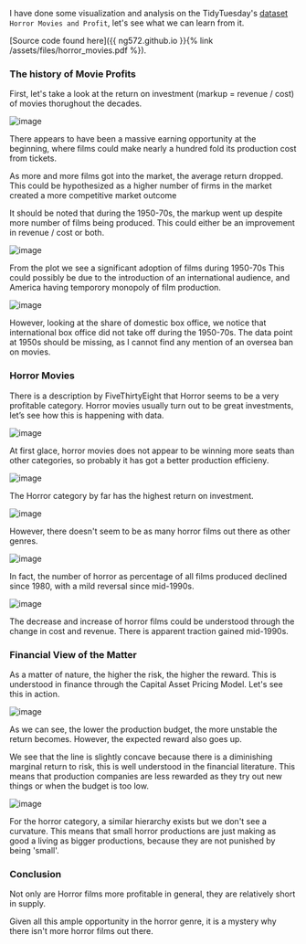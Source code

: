 I have done some visualization and analysis on the TidyTuesday's [dataset](https://github.com/rfordatascience/tidytuesday/tree/master/data/2018/2018-10-23) `Horror Movies and Profit`, let's see what we can learn from it.

[Source code found here]({{ ng572.github.io }}{% link /assets/files/horror_movies.pdf %}).

### The history of Movie Profits

First, let's take a look at the return on investment (markup = revenue / cost) of movies thorughout the decades.

![image](https://user-images.githubusercontent.com/12572058/187069111-20ce66da-4f40-42f5-8735-b61c658ae318.png)

There appears to have been a massive earning opportunity at the beginning, where films could make nearly a hundred fold its production cost from tickets.

As more and more films got into the market, the average return dropped. This could be hypothesized as a higher number of firms in the market created a more competitive market outcome

It should be noted that during the 1950-70s, the markup went up despite more number of films being produced. This could either be an improvement in revenue / cost or both. 

![image](https://user-images.githubusercontent.com/12572058/187072185-9fc5fefc-4556-41f4-86be-f170bd230bd1.png)

From the plot we see a significant adoption of films during 1950-70s This could possibly be due to the introduction of an international audience, and America having temporory monopoly of film production.

![image](https://user-images.githubusercontent.com/12572058/187070612-743bb611-5d06-4d47-b9b7-958bca71baaa.png)

However, looking at the share of domestic box office, we notice that international box office did not take off during the 1950-70s. The data point at 1950s should be missing, as I cannot find any mention of an oversea ban on movies.

### Horror Movies

There is a description by FiveThirtyEight that Horror seems to be a very profitable category.
Horror movies usually turn out to be great investments, let’s see how this is happening with data.

![image](https://user-images.githubusercontent.com/12572058/187070735-dddd25ce-108a-4c48-8ff8-d72f1bf73858.png)

At first glace, horror movies does not appear to be winning more seats than other categories, so probably it has got a better production efficieny.

![image](https://user-images.githubusercontent.com/12572058/187071637-4bc06175-1ad0-4b80-9e84-10ec1f267b4d.png)

The Horror category by far has the highest return on investment.

![image](https://user-images.githubusercontent.com/12572058/187071592-f5f7edf0-1a13-429a-8b90-e615a0eb6bcc.png)

However, there doesn't seem to be as many horror films out there as other genres.

![image](https://user-images.githubusercontent.com/12572058/187071596-edc9214e-e3b8-4ff6-bbde-53debbc860d4.png)

In fact, the number of horror as percentage of all films produced declined since 1980, with a mild reversal since mid-1990s.

![image](https://user-images.githubusercontent.com/12572058/187073022-be8c6064-2b57-4a3f-b4c0-108da084d4ea.png)

The decrease and increase of horror films could be understood through the change in cost and revenue. There is apparent traction gained mid-1990s.

### Financial View of the Matter

As a matter of nature, the higher the risk, the higher the reward. This is understood in finance through the Capital Asset Pricing Model. Let's see this in action.

![image](https://user-images.githubusercontent.com/12572058/187072295-e894735f-8547-4f0e-84bd-c87cc45ff0c0.png)

As we can see, the lower the production budget, the more unstable the return becomes. However, the expected reward also goes up.

We see that the line is slightly concave because there is a diminishing marginal return to risk, this is well understood in the financial literature. This means that production companies are less rewarded as they try out new things or when the budget is too low.

![image](https://user-images.githubusercontent.com/12572058/187072303-f2585877-81e2-4548-82fc-060a71c09b81.png)

For the horror category, a similar hierarchy exists but we don't see a curvature. This means that small horror productions are just making as good a living as bigger productions, because they are not punished by being 'small'.

### Conclusion

Not only are Horror films more profitable in general, they are relatively short in supply.

Given all this ample opportunity in the horror genre, it is a mystery why there isn't more horror films out there.
